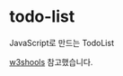 # todo-list

JavaScript로 만드는 TodoList  

[w3shools](https://www.w3schools.com/howto/howto_js_todolist.asp) 참고했습니다.